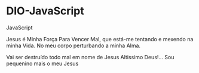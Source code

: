 # DIO-JavaScript
 JavaScript

 Jesus é Minha Força Para Vencer Mal, que está-me tentando e mexendo na minha Vida.
 No meu corpo perturbando a minha Alma.

 Vai ser destruído todo mal em nome de Jesus Altissimo Deus!...
 Sou pequenino mais o meu Jesus
